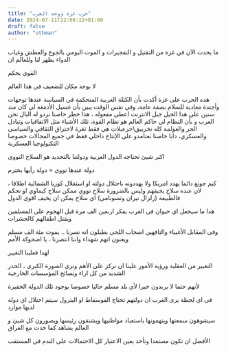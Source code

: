 ```yaml
---
title: "حرب غزة ووجه الغرب"
date: 2024-07-11T22:08:22+01:00
draft: false
author: "othman"
---
```


ما يحدت الآن في غزة من التقتيل و التفجيرات و الموت اليومي بالجوع والعطش وغياب الدواء يظهر لنا وللعالم ان

القوي يحكم

لا يوجد مكان للضعيف في هدا العالم

هده الحرب على غزة أكدت بأن الكتلة الغربية المتحكمة في السياسة عندها توجهات وأجندة معادية للسلام بصفة عامة، وفي نفس الوقت يبين بأن غسيل الأدمغة لي كان مند سنين على هدا الجيل جيل الانترنت اعطى مفعوله ، هذا خطر خاصنا نردو له البال نحن العرب و بأن النظام لي حاكم العالم هو نظام القوة، تلك الأشياء متل الاتفاقيات وتبادل الحر والعولمة كله تخربيق\خزعبلات هي فقط ثغرة لاختراق الثقافي والسياسي والعسكري، دابا خاصنا نعتامدو على الإنتاج داخلي فقط في جميع المجالات خصوصا التكنولوجيا العسكرية

اكتر شيئ تحتاجه الدول العربية ودولتنا بالتحديد هو السلاح النووي

دولة عندها نووي = دولة رأيها يحترم

كيم جونغ دائما يهدد امريكا ولا يهددونه باحتلال دولته او استغلال كوريا الشمالية اطلاقا ، لان عنده سلاح يخيفهم وليس بالضرورة سلاح نووي ممكن سلاح كيماوي او تحكم فالطبيعة (زلزال نيران وتسونامي) اي سلاح يمكن ان يخيف اقوى الدول

هدا ما سيجعل اي حيوان في الغرب يفكر اربعين الف مرة قبل الهجوم على المسلمين ويقتل اطفالهم كالحشرات

وفي المقابل الأغبياء والتافهين اصحاب اللحي يطبلون انه نصرنا .. يموت مئة الف مسلم ويغنون انهم شهداء واننا انتصرنا ، يا اضحوكة الأمم

لهدا فعلينا التغيير

التغيير من العقلية ورؤية الأمور علينا ان نركز على الأهم ونرى الصورة الكبرى ، الحدر الشديد من كل اراء ونصائح المؤسسات الخارجية

لأنهم حتما لا يريدون خيرا لأي بلد مسلم حاليا خصوصا بوجود تلك الدولة الحقيرة

في اي لحظة يرى الغرب ان دولتهم تحتاج الفوسفاط او البترول سيتم احتلال اي دولة لديها موارد

سيشوهون سمعتها ويتهمونها باستعباد مواطنيها ويشنقون رئيسها ويصورون كل شيئ و العالم يشاهد كما حدت مع العراق

الأفضل ان تكون مستعدا وتأخد بعين الاعتبار كل الاحتمالات على الندم في المستقب
